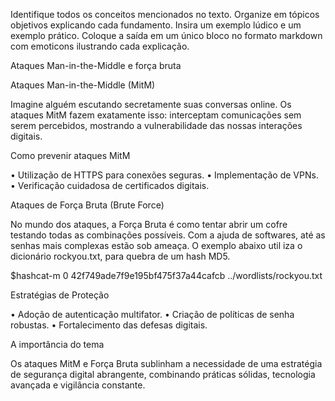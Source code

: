 Identifique todos os conceitos mencionados no texto. Organize em tópicos objetivos explicando cada fundamento. Insira um exemplo lúdico e um exemplo prático. Coloque a saída em um único bloco no formato markdown com emoticons ilustrando cada explicação.

Ataques Man-in-the-Middle e 
força bruta


Ataques Man-in-the-Middle (MitM) 

Imagine alguém escutando secretamente suas
 conversas online. Os ataques MitM fazem
 exatamente isso: interceptam comunicações
 sem serem percebidos, mostrando a
 vulnerabilidade das nossas interações
 digitais.

 Como prevenir ataques MitM

 • Utilização de HTTPS para conexões seguras.
 • Implementação de VPNs.
 • Verificação cuidadosa de certificados digitais.

 Ataques de Força Bruta (Brute Force)

 No mundo dos ataques, a Força Bruta é como tentar abrir um
 cofre testando todas as combinações possíveis.
 Com a ajuda de softwares, até as senhas mais complexas
 estão sob ameaça.
 O exemplo abaixo util
 iza o dicionário rockyou.txt, para quebra de um hash MD5.
 
 $hashcat-m 0 42f749ade7f9e195bf475f37a44cafcb ../wordlists/rockyou.txt

Estratégias de Proteção

• Adoção de autenticação multifator.
 • Criação de políticas de senha robustas.
 • Fortalecimento das defesas digitais.

 A importância do tema

 Os ataques MitM e Força Bruta sublinham a necessidade de
 uma estratégia de segurança digital abrangente, combinando
 práticas sólidas, tecnologia avançada e vigilância constante.